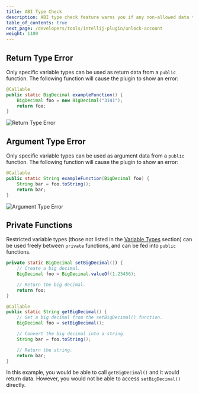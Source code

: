 ```yaml
---
title: ABI Type Check
description: ABI type check feature warns you if any non-allowed data types are used as an input into a function, or a return value from a function. Certain types are blocked from being called from outside the contract to increase the security and consistency of the network.
table_of_contents: true
next_page: /developers/tools/intellij-plugin/unlock-account
weight: 1100
---
```


## Return Type Error

Only specific variable types can be used as return data from a `public` function. The following function will cause the plugin to show an error:

```java
@Callable
public static BigDecimal exampleFunction() {
    BigDecimal foo = new BigDecimal("3141");
    return foo;
}
```

![Return Type Error](/developers/tools/intellij-plugin/images/return-type-error.png)

## Argument Type Error

Only specific variable types can be used as argument data from a `public` function. The following function will cause the plugin to show an error:

```java
@Callable
public static String exampleFunction(BigDecimal foo) {
    String bar = foo.toString();
    return bar;
}
```

![Argument Type Error](/developers/tools/intellij-plugin/images/argument-type-error.png)

## Private Functions

Restricted variable types (those not listed in the [Variable Types](/developers/fundamentals/avm-concepts/abi-types) section) can be used freely between `private` functions, and can be fed into `public` functions.

```java
private static BigDecimal setBigDecimal()) {
    // Create a big decimal.
    BigDecimal foo = BigDecimal.valueOf(1.23456);

    // Return the big decimal.
    return foo;
}

@Callable
public static String getBigDecimal() {
    // Get a big decimal from the setBigDecimal() function.
    BigDecimal foo = setBigDecimal();

    // Convert the big decimal into a string.
    String bar = foo.toString();

    // Return the string.
    return bar;
}
```

In this example, you would be able to call `getBigDecimal()` and it would return data. However, you would not be able to access `setBigDecimal()` directly.
